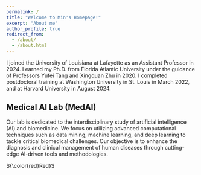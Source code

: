```yaml
---
permalink: /
title: "Welcome to Min's Homepage!"
excerpt: "About me"
author_profile: true
redirect_from: 
  - /about/
  - /about.html
---
```



I joined the University of Louisiana at Lafayette as an Assistant Professor in 2024. I earned my Ph.D. from Florida Atlantic University under the guidance of Professors Yufei Tang and Xingquan Zhu in 2020. I completed postdoctoral training at Washington University in St. Louis in March 2022, and at Harvard University in August 2024. 

## Medical AI Lab (MedAI)

Our lab is dedicated to the interdisciplinary study of artificial intelligence (AI) and biomedicine. We focus on utilizing advanced computational techniques such as data mining, machine learning, and deep learning to tackle critical biomedical challenges. Our objective is to enhance the diagnosis and clinical management of human diseases through cutting-edge AI-driven tools and methodologies.


${\color{red}Red}$

<!--
## My Schedule

You can find my schedule [here](https://calendar.google.com/calendar/embed?mode=week&src=5k0ift9l47qhd7l06ugfegc4f0%40group.calendar.google.com&ctz=America%2FLos_Angeles). The "Week" view will present you the details of slots.

<iframe src="https://calendar.google.com/calendar/embed?height=600&amp;wkst=1&amp;bgcolor=%23ffffff&amp;ctz=America%2FLos_Angeles&amp;src=NWswaWZ0OWw0N3FoZDdsMDZ1Z2ZlZ2M0ZjBAZ3JvdXAuY2FsZW5kYXIuZ29vZ2xlLmNvbQ&amp;color=%23D50000&amp;mode=week&amp;showTitle=0&amp;showNav=1&amp;showCalendars=0" style="border:solid 1px #777" width="800" height="600" frameborder="0" scrolling="no"></iframe>


## Prospective Students

I'm actively recruiting students who are excited about doing fun research. My lab has openings for PhD students and research internship opportunities for master/undergrad students (UCSD or external). Please check the following items before sending me an email.

- **Applicants for UCSD PhD Program**: Please make sure that you have applied online (CSE PhD Program and/or HDSI PhD Program) and select my name as one of the faculty members that you wish to work with. I will carefully review every applicantion that mentioned my name.
- **Research Internship Opportunities**:
    * **If you are currently at UCSD**: I only take students who (1) have a clear research problem/objective and some initial ideas; (2) have relevant research experiences or have strong background in math/stats/physics; and (3) could devote enough time on research. Please highlight these in your email including a time plan.
    * **If you are not at UCSD** (e.g., Summer Internship): Visitors are mostly recommended by my collaborators and have their own funding support. The minimum duration of stay at UCSD is 12 weeks (preferably 6 months - 1 year). Please indicate the time range in your email.

**In your email**, please include the following items:
- Title as "Prospective Student: YourName - YourAffliation"
- Briefly introduce what research problem that you are interested in. What are the current state-of-the-art solutions and why do you think you can further improve over them?
- Briefly introduce yourself, including education background, research experiences, and programming skills.
- Briefly explain your motivations and expectations of working with me.
- Include a PDF version of your CV.

-->

